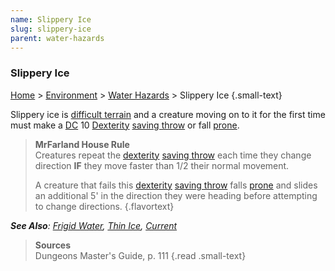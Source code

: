 ```yaml
---
name: Slippery Ice
slug: slippery-ice
parent: water-hazards
---
```

### Slippery Ice
[Home](dm-operations-center) > [Environment](environment-menu) > [Water Hazards](water-hazards) > Slippery Ice {.small-text}

Slippery ice is [difficult terrain](difficult-terrain) and a creature moving on to it for the first time must make a [DC](difficulty-class) 10 [Dexterity](dexterity) [saving throw](saving-throws) or fall [prone](prone).

> **MrFarland House Rule**<br/>
> Creatures repeat the [dexterity](dexterity) [saving throw](saving-throws) each time they change direction **IF** they move faster than 1/2 their normal movement.
>
> A creature that fails this [dexterity](dexterity) [saving throw](saving-throws) falls [prone](prone) and slides an additional 5' in the direction they were heading before attempting to change directions. 
{.flavortext}

***See Also**: [Frigid Water](frigid-water), [Thin Ice](thin-ice), [Current](current)*

> **Sources** <br/>
> Dungeons Master's Guide, p. 111
{.read .small-text}
